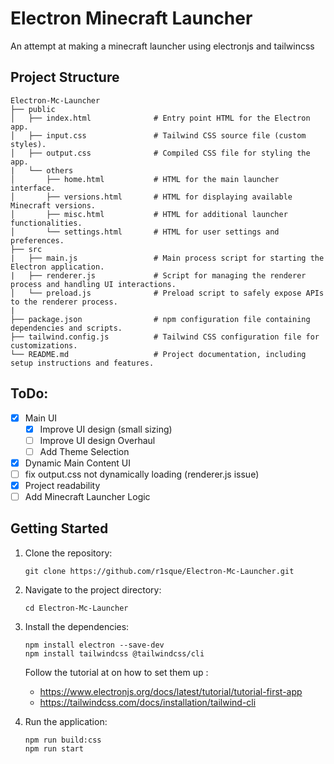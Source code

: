 # Electron Minecraft Launcher

An attempt at making a minecraft launcher using electronjs and tailwincss 

## Project Structure

```
Electron-Mc-Launcher
├── public
│   ├── index.html              # Entry point HTML for the Electron app.
│   ├── input.css               # Tailwind CSS source file (custom styles).
│   ├── output.css              # Compiled CSS file for styling the app.
|   └── others
│       ├── home.html           # HTML for the main launcher interface.
│       ├── versions.html       # HTML for displaying available Minecraft versions.
│       ├── misc.html           # HTML for additional launcher functionalities.
│       └── settings.html       # HTML for user settings and preferences.
├── src
|   ├── main.js                 # Main process script for starting the Electron application.
|   ├── renderer.js             # Script for managing the renderer process and handling UI interactions.
│   └── preload.js              # Preload script to safely expose APIs to the renderer process.
|
├── package.json                # npm configuration file containing dependencies and scripts.
├── tailwind.config.js          # Tailwind CSS configuration file for customizations.
└── README.md                   # Project documentation, including setup instructions and features.
```

## ToDo:

- [x] Main UI
   - [x] Improve UI design (small sizing)
   - [ ] Improve UI design Overhaul
   - [ ] Add Theme Selection
- [x] Dynamic Main Content UI
- [ ] fix output.css not dynamically loading (renderer.js issue)
- [x] Project readability
- [ ] Add Minecraft Launcher Logic

## Getting Started

1. Clone the repository:
   ```
   git clone https://github.com/r1sque/Electron-Mc-Launcher.git
   ```

2. Navigate to the project directory:
   ```
   cd Electron-Mc-Launcher
   ```

3. Install the dependencies:
   ```
   npm install electron --save-dev
   npm install tailwindcss @tailwindcss/cli
   ```
   
   Follow the tutorial at on how to set them up : 
   - https://www.electronjs.org/docs/latest/tutorial/tutorial-first-app
   - https://tailwindcss.com/docs/installation/tailwind-cli

4. Run the application:
   ```
   npm run build:css
   npm run start
   ```